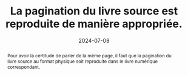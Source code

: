 ---
N: 
Rubrique: 
title: La pagination du livre source est reproduite de manière appropriée. 
detail:  
abstract: Pour avoir la certitude de parler de la même page, il faut que la pagination du livre source au format physique soit reproduite dans le livre numérique correspondant.
categories: [" navigation"]
agrege: O0000-E082
opquast: '0000'
indiceebook: '82'
description: "Règle n° 082"
before: "081"
weight: "082"
after: "083"
actif: '1'
layout: rules
date: 2024-07-08
tags: ["", ""]
objectif: ["Faciliter la communication autour d’un même livre, indépendamment de son format", "Permettre les références et citations indépendamment du format du livre"]
Meo: ["Dans les documents composant le livre numérique, donner aux appareils de lecture l’indication des changements de page."]
Controle: ["Dans l’appareil de lecture, vérifier qu’il est possible d’atteindre une page spécifique", "Vérifier que le contenu de la page atteinte correspond à la même page dans le livre source"]
epubcheck: 
ace: 
humancheck: true
Source: ["SNE"]
Referentiel: ["EPUB https://www.w3.org/TR/epub-ssv-11/#sec-pagination (epub:type=”page-break” attribute)"]
steps: ["", ""]
Pertinence: 1
---